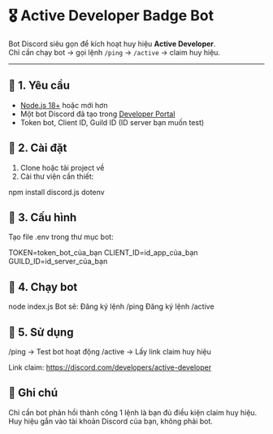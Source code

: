 # 🎖 Active Developer Badge Bot

Bot Discord siêu gọn để kích hoạt huy hiệu **Active Developer**.  
Chỉ cần chạy bot → gọi lệnh `/ping` → `/active` → claim huy hiệu.

------

## 📌 1. Yêu cầu
- [Node.js 18+](https://nodejs.org/) hoặc mới hơn
- Một bot Discord đã tạo trong [Developer Portal](https://discord.com/developers/applications)
- Token bot, Client ID, Guild ID (ID server bạn muốn test)



## 📌 2. Cài đặt
1. Clone hoặc tải project về  
2. Cài thư viện cần thiết:

npm install discord.js dotenv

## 📌 3. Cấu hình
Tạo file .env trong thư mục bot:

TOKEN=token_bot_của_bạn
CLIENT_ID=id_app_của_bạn
GUILD_ID=id_server_của_bạn

## 📌 4. Chạy bot

node index.js
Bot sẽ:
Đăng ký lệnh /ping
Đăng ký lệnh /active

## 📌 5. Sử dụng
/ping → Test bot hoạt động
/active → Lấy link claim huy hiệu

Link claim: https://discord.com/developers/active-developer

## 🎯 Ghi chú
Chỉ cần bot phản hồi thành công 1 lệnh là bạn đủ điều kiện claim huy hiệu.
Huy hiệu gắn vào tài khoản Discord của bạn, không phải bot.
